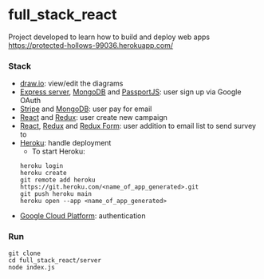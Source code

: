 # full_stack_react
Project developed to learn how to build and deploy web apps 
https://protected-hollows-99036.herokuapp.com/

### Stack
- [draw.io](https://github.com/jgraph/drawio): view/edit the diagrams
- [Express server](https://expressjs.com/), [MongoDB](https://github.com/mongodb) and [PassportJS](http://www.passportjs.org/): user sign up via Google OAuth
- [Stripe](https://github.com/stripe/stripe-js) and [MongoDB](https://github.com/mongodb): user pay for email
- [React](https://github.com/topics/react) and [Redux](https://github.com/topics/redux): user create new campaign
- [React](https://github.com/topics/react), [Redux](https://github.com/topics/redux) and [Redux Form](https://github.com/redux-form/redux-form): user addition to email list to send survey to
- [Heroku](https://github.com/heroku): handle deployment
  - To start Heroku: 
  ```
  heroku login
  heroku create
  git remote add heroku https://git.heroku.com/<name_of_app_generated>.git
  git push heroku main
  heroku open --app <name_of_app_generated>
  ```
- [Google Cloud Platform](https://console.cloud.google.com/): authentication


### Run
```
git clone 
cd full_stack_react/server
node index.js
```

